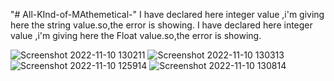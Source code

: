 "# All-KInd-of-MAthemetical-" 
I have declared here integer value ,i'm giving here the string value.so,the error is showing.
I have declared here integer value ,i'm giving here the Float value.so,the error is showing.

![Screenshot 2022-11-10 130211](https://user-images.githubusercontent.com/116792869/201041332-aaa7c40b-24ad-46c9-a1c6-cb6f991f6727.png)
![Screenshot 2022-11-10 130313](https://user-images.githubusercontent.com/116792869/201041671-dd60371a-7bea-4dc4-b106-5ecbe92667b4.png)
![Screenshot 2022-11-10 125914](https://user-images.githubusercontent.com/116792869/201043565-405b599f-639e-4f7e-bb6f-f406bc2d38ae.png)
![Screenshot 2022-11-10 130814](https://user-images.githubusercontent.com/116792869/201043627-b03e932a-f051-474d-96c3-b17dc50bec2b.png)




